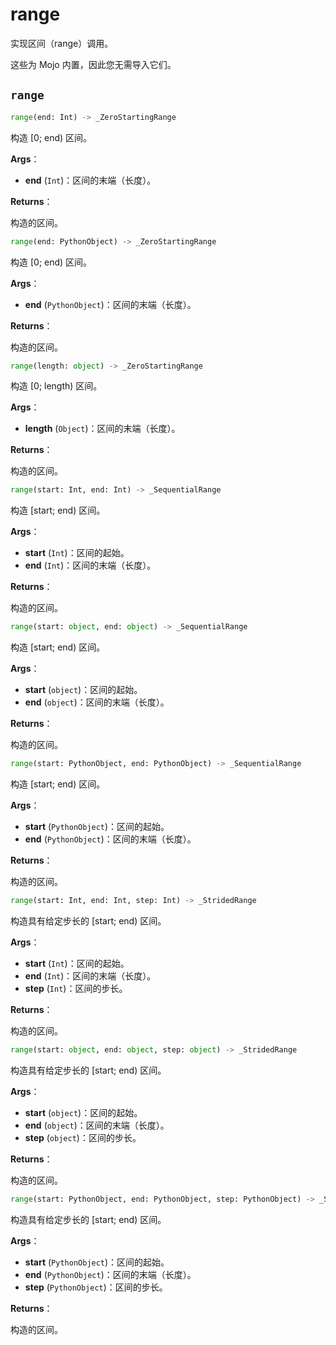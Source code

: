 # range

实现区间（range）调用。

这些为 Mojo 内置，因此您无需导入它们。

## `range`

```python
range(end: Int) -> _ZeroStartingRange
```

构造 [0; end) 区间。

**Args**：

- **end** (`Int`)：区间的末端（长度）。

**Returns**：

构造的区间。

```python
range(end: PythonObject) -> _ZeroStartingRange
```

构造 [0; end) 区间。

**Args**：

- **end** (`PythonObject`)：区间的末端（长度）。

**Returns**：

构造的区间。

```python
range(length: object) -> _ZeroStartingRange
```

构造 [0; length) 区间。

**Args**：

- **length** (`Object`)：区间的末端（长度）。

**Returns**：

构造的区间。

```python
range(start: Int, end: Int) -> _SequentialRange
```

构造 [start; end) 区间。

**Args**：

- **start** (`Int`)：区间的起始。
- **end** (`Int`)：区间的末端（长度）。

**Returns**：

构造的区间。

```python
range(start: object, end: object) -> _SequentialRange
```

构造 [start; end) 区间。

**Args**：

- **start** (`object`)：区间的起始。
- **end** (`object`)：区间的末端（长度）。

**Returns**：

构造的区间。

```python
range(start: PythonObject, end: PythonObject) -> _SequentialRange
```

构造 [start; end) 区间。

**Args**：

- **start** (`PythonObject`)：区间的起始。
- **end** (`PythonObject`)：区间的末端（长度）。

**Returns**：

构造的区间。

```python
range(start: Int, end: Int, step: Int) -> _StridedRange
```

构造具有给定步长的 [start; end) 区间。

**Args**：

- **start** (`Int`)：区间的起始。
- **end** (`Int`)：区间的末端（长度）。
- **step** (`Int`)：区间的步长。

**Returns**：

构造的区间。

```python
range(start: object, end: object, step: object) -> _StridedRange
```

构造具有给定步长的 [start; end) 区间。

**Args**：

- **start** (`object`)：区间的起始。
- **end** (`object`)：区间的末端（长度）。
- **step** (`object`)：区间的步长。

**Returns**：

构造的区间。

```python
range(start: PythonObject, end: PythonObject, step: PythonObject) -> _StridedRange
```

构造具有给定步长的 [start; end) 区间。

**Args**：

- **start** (`PythonObject`)：区间的起始。
- **end** (`PythonObject`)：区间的末端（长度）。
- **step** (`PythonObject`)：区间的步长。

**Returns**：

构造的区间。
